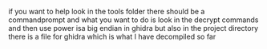 if you want to help look in the tools folder there should be a commandprompt and what you want to do is look in the decrypt commands and then use power isa big endian in ghidra but also in the project directory there is a file for ghidra which is what I have decompiled so far 
